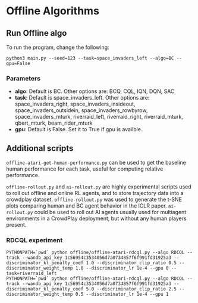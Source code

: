 # Offline Algorithms

## Run Offline algo

To run the program, change the following:

``python3 main.py --seed=123 --task=space_invaders_left --algo=BC --gpu=False``

### Parameters

* **algo**: Default is BC. Other options are: BCQ, CQL, IQN, DQN, SAC
* **task**: Default is space_invaders_left. Other options are:
  space_invaders_right, space_invaders_insideout, space_invaders_outsidein,
  space_invaders_rowbyrow, space_invaders_mturk, riverraid_left,
  riverraid_right, riverraid_mturk, qbert_mturk, beam_rider_mturk
* **gpu**:  Default is False. Set it to True if gpu is availble.

## Additional scripts

`offline-atari-get-human-performance.py` can be used to get the baseline human performance for each task, useful for computing relative performance.

`offline-rollout.py` and `ai-rollout.py` are highly experimental scripts used to roll out offline and online RL agents, and to store trajectory data into a crowdplay dataset. `offline-rollout.py` was used to generate the t-SNE plots comparing human and BC agent behavior in the ICLR paper. `ai-rollout.py` could be used to roll out AI agents usually used for multiagent environments in a CrowdPlay deployment, but without any human players present.



### RDCQL experiment
```shell
PYTHONPATH=`pwd` python offline/offline-atari-rdcql.py --algo RDCQL --track --wandb_api_key 1c56954c3534056d7a0734857f6f991fd31925a3 --discriminator_kl_penalty_coef 1.0 --discriminator_clip_ratio 0.5 --discriminator_weight_temp 1.0 --discriminator_lr 1e-4 --gpu 0 --task=riverraid_left
PYTHONPATH=`pwd` python offline/offline-atari-rdcql.py --algo RDCQL --track --wandb_api_key 1c56954c3534056d7a0734857f6f991fd31925a3 --discriminator_kl_penalty_coef 5.0 --discriminator_clip_ratio 2.5 --discriminator_weight_temp 0.5 --discriminator_lr 1e-4 --gpu 1

```
